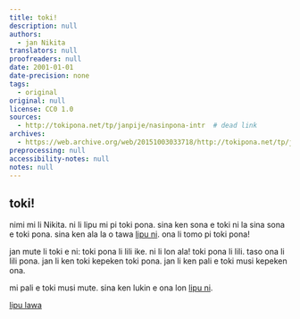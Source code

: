 ```yaml
---
title: toki!
description: null
authors:
  - jan Nikita
translators: null
proofreaders: null
date: 2001-01-01
date-precision: none
tags:
  - original
original: null
license: CC0 1.0
sources:
  - http://tokipona.net/tp/janpije/nasinpona-intr  # dead link
archives:
  - https://web.archive.org/web/20151003033718/http://tokipona.net/tp/janpije/nasinpona-intro.php
preprocessing: null
accessibility-notes: null
notes: null
---
```


## toki!

nimi mi li Nikita. ni li lipu mi pi toki pona. sina ken sona e toki ni la sina sona e toki pona. sina ken ala la o tawa [lipu ni](http://www.tokipona.org/). ona li tomo pi toki pona!

jan mute li toki e ni: toki pona li lili ike. ni li lon ala! toki pona li lili. taso ona li lili pona. jan li ken toki kepeken toki pona. jan li ken pali e toki musi kepeken ona.

mi pali e toki musi mute. sina ken lukin e ona lon [lipu ni](http://tokipona.net/tp/janpije/nasinpona-nasin.php). 

[lipu lawa](./nasin-pona-nasin.md)
